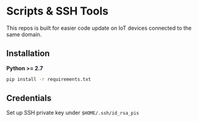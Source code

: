 # Scripts & SSH Tools
This repos is built for easier code update on IoT devices connected to the same domain. 

## Installation
**Python >= 2.7**
```bash
pip install -r requirements.txt
```
## Credentials
Set up SSH private key under `$HOME/.ssh/id_rsa_pis`